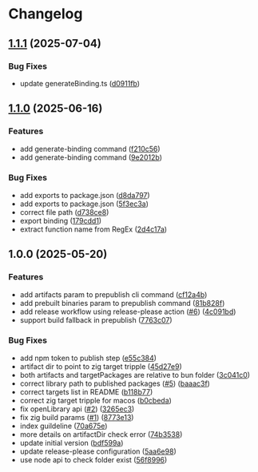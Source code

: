 # Changelog

## [1.1.1](https://github.com/ChainSafe/bun-ffi-z/compare/bun-ffi-z-v1.1.0...bun-ffi-z-v1.1.1) (2025-07-04)


### Bug Fixes

* update generateBinding.ts ([d0911fb](https://github.com/ChainSafe/bun-ffi-z/commit/d0911fb16f9dcc209b390002e573dba2dda2cc8b))

## [1.1.0](https://github.com/ChainSafe/bun-ffi-z/compare/bun-ffi-z-v1.0.0...bun-ffi-z-v1.1.0) (2025-06-16)


### Features

* add generate-binding command ([f210c56](https://github.com/ChainSafe/bun-ffi-z/commit/f210c569c84dda75d2a1b05f34009eb98457fb78))
* add generate-binding command ([9e2012b](https://github.com/ChainSafe/bun-ffi-z/commit/9e2012be3f98582b67732dc2e78d19a57999f2bc))


### Bug Fixes

* add exports to package.json ([d8da797](https://github.com/ChainSafe/bun-ffi-z/commit/d8da7972d7ca4191bf6c755c0a2d6f05db43472c))
* add exports to package.json ([5f3ec3a](https://github.com/ChainSafe/bun-ffi-z/commit/5f3ec3a86b7b7cc0c3b71b75f1e6f6c00d078766))
* correct file path ([d738ce8](https://github.com/ChainSafe/bun-ffi-z/commit/d738ce8fbc900dfd51d33e7cf471c60e13b13a60))
* export binding ([179cdd1](https://github.com/ChainSafe/bun-ffi-z/commit/179cdd129bb75ed849112756666ce860ee68c3f1))
* extract function name from RegEx ([2d4c17a](https://github.com/ChainSafe/bun-ffi-z/commit/2d4c17a4aed8c127c3452adbe2bc10cf4856c482))

## 1.0.0 (2025-05-20)


### Features

* add artifacts param to prepublish cli command ([cf12a4b](https://github.com/ChainSafe/bun-ffi-z/commit/cf12a4b15b6fb3227d40a59e83e6000000c064f2))
* add prebuilt binaries param to prepublish command ([81b828f](https://github.com/ChainSafe/bun-ffi-z/commit/81b828f31fa717bbe998cccbddf801dc1624dfe8))
* add release workflow using release-please action ([#6](https://github.com/ChainSafe/bun-ffi-z/issues/6)) ([4c091bd](https://github.com/ChainSafe/bun-ffi-z/commit/4c091bd6725a4fb9f329276c0ff40630ce55f2ad))
* support build fallback in prepublish ([7763c07](https://github.com/ChainSafe/bun-ffi-z/commit/7763c0705bf102e2475c14df162baf0f8da18458))


### Bug Fixes

* add npm token to publish step ([e55c384](https://github.com/ChainSafe/bun-ffi-z/commit/e55c384a9555a2d9e02df8c3031ecf985fd5f001))
* artifact dir to point to zig target tripple ([45d27e9](https://github.com/ChainSafe/bun-ffi-z/commit/45d27e995b9c52104b6877aae34da1f1a8471dec))
* both artifacts and targetPackages are relative to bun folder ([3c041c0](https://github.com/ChainSafe/bun-ffi-z/commit/3c041c0ff905f4b80749cb8fa39f76a1811f5edc))
* correct library path to published packages ([#5](https://github.com/ChainSafe/bun-ffi-z/issues/5)) ([baaac3f](https://github.com/ChainSafe/bun-ffi-z/commit/baaac3f821c87cab2fadf408e1775914bad3841f))
* correct targets list in README ([b118b77](https://github.com/ChainSafe/bun-ffi-z/commit/b118b77e82b9885f0bffdf2cfe7435441829abdb))
* correct zig target tripple for macos ([b0cbeda](https://github.com/ChainSafe/bun-ffi-z/commit/b0cbedaaa216c45c69eb17d6c24ff237d23df6d2))
* fix openLibrary api ([#2](https://github.com/ChainSafe/bun-ffi-z/issues/2)) ([3265ec3](https://github.com/ChainSafe/bun-ffi-z/commit/3265ec3d5e2ac1d050f109281fcee5fb77eecb41))
* fix zig build params ([#1](https://github.com/ChainSafe/bun-ffi-z/issues/1)) ([8773e13](https://github.com/ChainSafe/bun-ffi-z/commit/8773e13f446122805f994c5589a17df9b37d88c8))
* index guildeline ([70a675e](https://github.com/ChainSafe/bun-ffi-z/commit/70a675e5f9f1e1e5109bf70f6d5bccc3b5acbf1a))
* more details on artifactDir check error ([74b3538](https://github.com/ChainSafe/bun-ffi-z/commit/74b3538a79e80ffb983af70bcdc47b0c67f145a7))
* update initial version ([bdf599a](https://github.com/ChainSafe/bun-ffi-z/commit/bdf599a0b781d66b9c7ac7eeb79e2c3a79b54ee2))
* update release-please configuration ([5aa6e98](https://github.com/ChainSafe/bun-ffi-z/commit/5aa6e98956584c850374db1c6577320bb4b07af4))
* use node api to check folder exist ([56f8996](https://github.com/ChainSafe/bun-ffi-z/commit/56f89968f90222aba76e5aeed5efe204eb90351f))
